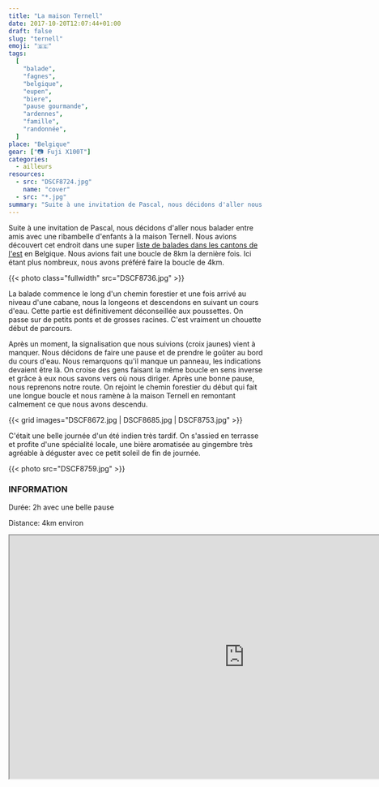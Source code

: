 ```yaml
---
title: "La maison Ternell"
date: 2017-10-20T12:07:44+01:00
draft: false
slug: "ternell"
emoji: "🇧🇪"
tags:
  [
    "balade",
    "fagnes",
    "belgique",
    "eupen",
    "biere",
    "pause gourmande",
    "ardennes",
    "famille",
    "randonnée",
  ]
place: "Belgique"
gear: ["📷 Fuji X100T"]
categories:
  - ailleurs
resources:
  - src: "DSCF8724.jpg"
    name: "cover"
  - src: "*.jpg"
summary: "Suite à une invitation de Pascal, nous décidons d'aller nous balader entre amis avec une ribambelle d'enfants à la maison Ternell. Nous avions découvert cet endroit dans une super liste de balades dans les cantons de l'est en Belgique. Nous avions fait une boucle de 8km la dernière fois. Ici étant plus nombreux, nous avons préféré faire la boucle de 4km."
---
```


Suite à une invitation de Pascal, nous décidons d'aller nous balader entre amis avec une ribambelle d'enfants à la maison Ternell. Nous avions découvert cet endroit dans une super [liste de balades dans les cantons de l'est](https://www.eastbelgium.com/fr/randonnee/excursions-d-une-journee/balades-de-reve) en Belgique. Nous avions fait une boucle de 8km la dernière fois. Ici étant plus nombreux, nous avons préféré faire la boucle de 4km.

{{< photo class="fullwidth" src="DSCF8736.jpg" >}}

La balade commence le long d'un chemin forestier et une fois arrivé au niveau d'une cabane, nous la longeons et descendons en suivant un cours d'eau. Cette partie est définitivement déconseillée aux poussettes. On passe sur de petits ponts et de grosses racines. C'est vraiment un chouette début de parcours.

Après un moment, la signalisation que nous suivions (croix jaunes) vient à manquer. Nous décidons de faire une pause et de prendre le goûter au bord du cours d'eau. Nous remarquons qu'il manque un panneau, les indications devaient être là. On croise des gens faisant la même boucle en sens inverse et grâce à eux nous savons vers où nous diriger. Après une bonne pause, nous reprenons notre route. On rejoint le chemin forestier du début qui fait une longue boucle et nous ramène à la maison Ternell en remontant calmement ce que nous avons descendu.

{{< grid images="DSCF8672.jpg | DSCF8685.jpg | DSCF8753.jpg" >}}

C'était une belle journée d'un été indien très tardif. On s'assied en terrasse et profite d'une spécialité locale, une bière aromatisée au gingembre très agréable à déguster avec ce petit soleil de fin de journée.

{{< photo src="DSCF8759.jpg" >}}

### INFORMATION

Durée: 2h avec une belle pause

Distance: 4km environ

<div>
<iframe data-card-recommend="0" data-card-recommend="0" data-card-recommend="0" data-card-recommend="0" src="https://www.google.com/maps/d/embed?mid=1MEjiEvaMKo2TCH_0NX-BdrSTG8o" width="928" height="480"></iframe>
</div>
